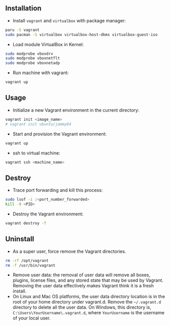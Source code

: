 ## Installation

- Install `vagrant` and `virtualbox` with package manager:

```bash
paru -S vagrant
sudo pacman -S virtualbox virtualbox-host-dkms virtualbox-guest-iso
```

- Load module VirtualBox in Kernel:

```bash
sudo modprobe vboxdrv
sudo modprobe vboxnetflt
sudo modprobe vboxnetadp
```

- Run machine with vagrant:

```bash
vagrant up
```

## Usage

- Initialize a new Vagrant environment in the current directory:

```bash
vagrant init <image_name>
# vagrant init ubuntu/jammy64
```

- Start and provision the Vagrant environment:

```bash
vagrant up
```

- ssh to virtual machine:

```bash
vagrant ssh <machine_name>
```

## Destroy

- Trace port forwarding and kill this process:

```bash
sudo lsof -i :<port_number_forwarded>
kill -9 <PID>
```

- Destroy the Vagrant environment:

```bash
vagrant destroy -f 
```

## Uninstall

- As a super user, force remove the Vagrant directories.

```bash
rm -rf /opt/vagrant
rm -f /usr/bin/vagrant
```

- Remove user data: the removal of user data will remove all boxes, plugins, license files, and any stored state that may be used by Vagrant. Removing the user data effectively makes Vagrant think it is a fresh install.
- On Linux and Mac OS platforms, the user data directory location is in the root of your home directory under vagrant.d. Remove the `~/.vagrant.d` directory to delete all the user data. On Windows, this directory is, `C:\Users\YourUsername\.vagrant.d`, where `YourUsername` is the username of your local user.
